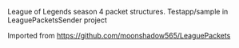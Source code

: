 League of Legends season 4 packet structures.
Testapp/sample in LeaguePacketsSender project

Imported from https://github.com/moonshadow565/LeaguePackets
